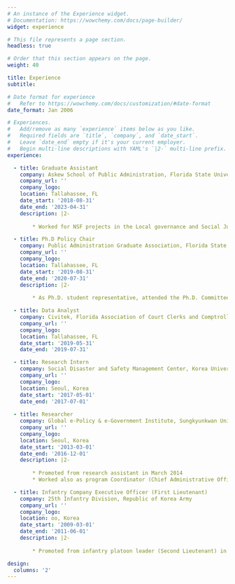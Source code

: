 ```yaml
---
# An instance of the Experience widget.
# Documentation: https://wowchemy.com/docs/page-builder/
widget: experience

# This file represents a page section.
headless: true

# Order that this section appears on the page.
weight: 40

title: Experience
subtitle:

# Date format for experience
#   Refer to https://wowchemy.com/docs/customization/#date-format
date_format: Jan 2006

# Experiences.
#   Add/remove as many `experience` items below as you like.
#   Required fields are `title`, `company`, and `date_start`.
#   Leave `date_end` empty if it's your current employer.
#   Begin multi-line descriptions with YAML's `|2-` multi-line prefix.
experience:

  - title: Graduate Assistant 
    company: Askew School of Public Administration, Florida State University
    company_url: ''
    company_logo: 
    location: Tallahassee, FL
    date_start: '2018-08-31'
    date_end: '2023-04-31'
    description: |2-
    
        * Worked for NSF projects in the Local governance and Social Justice Lab in the Reubin O’D. Askew School of Public Administration and Policy  

  - title: Ph.D Policy Chair 
    company: Public Administration Graduate Association, Florida State University
    company_url: ''
    company_logo: 
    location: Tallahassee, FL
    date_start: '2019-08-31'
    date_end: '2020-07-31'
    description: |2-
    
        * As Ph.D. student representative, attended the Ph.D. Committee meetings at the Reubin O’D. Askew School of Public Administration and Policy  

  - title: Data Analyst 
    company: Civitek, Florida Association of Court Clerks and Comptrollers
    company_url: ''
    company_logo: 
    location: Tallahassee, FL
    date_start: '2019-05-31'
    date_end: '2019-07-31'

  - title: Research Intern 
    company: Social Disaster and Safety Management Center, Korea University
    company_url: ''
    company_logo: 
    location: Seoul, Korea
    date_start: '2017-05-01'
    date_end: '2017-07-01'
 
  - title: Researcher 
    company: Global e-Policy & e-Government Institute, Sungkyunkwan University
    company_url: ''
    company_logo: 
    location: Seoul, Korea
    date_start: '2013-03-01'
    date_end: '2016-12-01'
    description: |2-
    
        * Promoted from research assistant in March 2014
        * Worked also as program Coordinator (Chief Administrative Officer) of Master’s Degree Program on Global e-Government & e-Policy which was funded by the South Korean Government for international development

  - title: Infantry Company Executive Officer (First Lieutenant) 
    company: 25th Infantry Division, Republic of Korea Army
    company_url: ''
    company_logo: 
    location: oo, Korea
    date_start: '2009-03-01'
    date_end: '2011-06-01'
    description: |2-
    
        * Promoted from infantry platoon leader (Second Lieutenant) in March 2010

design:
  columns: '2'
---
```

